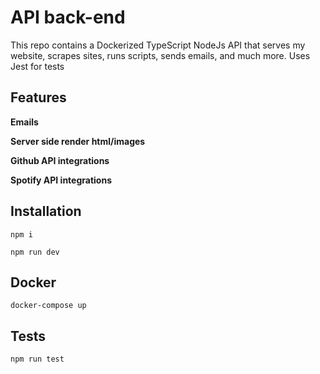 # API back-end

This repo contains a Dockerized TypeScript NodeJs API that serves my website, scrapes sites, runs scripts, sends emails, and much more. Uses Jest for tests

## Features

**Emails**

**Server side render html/images**

**Github API integrations**

**Spotify API integrations**

## Installation

`npm i`

`npm run dev`

## Docker

`docker-compose up`

## Tests

`npm run test`


